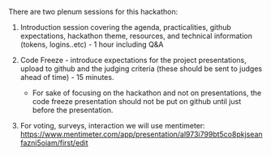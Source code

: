 There are two plenum sessions for this hackathon:
1. Introduction session covering the agenda, practicalities, github expectations, hackathon theme, resources, and technical information (tokens, logins..etc) - 1 hour including Q&A
2. Code Freeze - introduce expectations for the project presentations, upload to github and the judging criteria (these should be sent to judges ahead of time) - 15 minutes.
   - For sake of focusing on the hackathon and not on presentations, the code freeze presentation should not be put on github until just before the presentation.
  
3. For voting, surveys, interaction we will use mentimeter: https://www.mentimeter.com/app/presentation/al973i799bt5co8pkjseanfazni5oiam/first/edit
